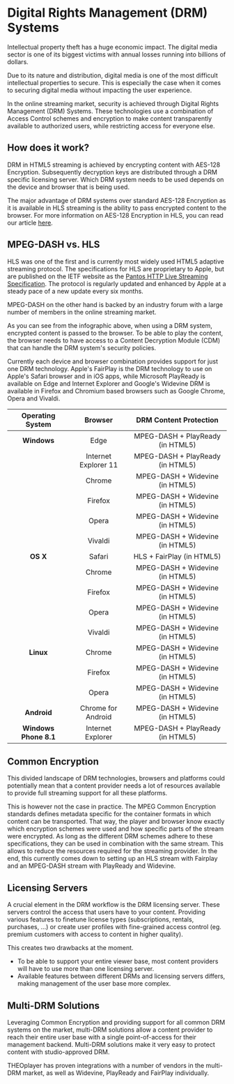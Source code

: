 # Digital Rights Management (DRM) Systems

Intellectual property theft has a huge economic impact. The digital media sector is one of its biggest victims with annual losses running into billions of dollars.

Due to its nature and distribution, digital media is one of the most difficult intellectual properties to secure. This is especially the case when it comes to securing digital media without impacting the user experience.

In the online streaming market, security is achieved through Digital Rights Management (DRM) Systems. These technologies use a combination of Access Control schemes and encryption to make content transparently available to authorized users, while restricting access for everyone else.

## How does it work?
DRM in HTML5 streaming is achieved by encrypting content with AES-128 Encryption. Subsequently decryption keys are distributed through a DRM specific licensing server. Which DRM system needs to be used depends on the device and browser that is being used.

The major advantage of DRM systems over standard AES-128 Encryption as it is available in HLS streaming is the ability to pass encrypted content to the browser. For more information on AES-128 Encryption in HLS, you can read our article [here](../../knowledge-base/02-content-protection/02-aes-128-encryption.md).

## MPEG-DASH vs. HLS

HLS was one of the first and is currently most widely used HTML5 adaptive streaming protocol. The specifications for HLS are proprietary to Apple, but are published on the IETF website as the [Pantos HTTP Live Streaming Specification](https://tools.ietf.org/html/draft-pantos-http-live-020). The protocol is regularly updated and enhanced by Apple at a steady pace of a new update every six months.

MPEG-DASH on the other hand is backed by an industry forum with a large number of members in the online streaming market.

As you can see from the infographic above, when using a DRM system, encrypted content is passed to the browser. To be able to play the content, the browser needs to have access to a Content Decryption Module (CDM) that can handle the DRM system's security policies.

Currently each device and browser combination provides support for just one DRM technology. Apple's FairPlay is the DRM technology to use on Apple's Safari browser and in iOS apps, while Microsoft PlayReady is available on Edge and Internet Explorer and Google's Widevine DRM is available in Firefox and Chromium based browsers such as Google Chrome, Opera and Vivaldi.

| Operating System | Browser | DRM Content Protection |
| :---------: | :--: | :---------------: |
| **Windows** | Edge | MPEG-DASH + PlayReady (in HTML5) |
| | Internet Explorer 11 | MPEG-DASH + PlayReady (in HTML5) |
| | Chrome | MPEG-DASH + Widevine (in HTML5) |
| | Firefox | MPEG-DASH + Widevine (in HTML5) |
| | Opera | MPEG-DASH + Widevine (in HTML5) |
| | Vivaldi | MPEG-DASH + Widevine (in HTML5) |
| **OS X** | Safari | HLS + FairPlay (in HTML5) |
| | Chrome | MPEG-DASH + Widevine (in HTML5) |
| | Firefox | MPEG-DASH + Widevine (in HTML5) |
| | Opera | MPEG-DASH + Widevine (in HTML5) |
| | Vivaldi | MPEG-DASH + Widevine (in HTML5) |
| **Linux** | Chrome | MPEG-DASH + Widevine (in HTML5) |
| | Firefox | MPEG-DASH + Widevine (in HTML5) |
| | Opera | MPEG-DASH + Widevine (in HTML5)  |
| **Android** | Chrome for Android | MPEG-DASH + Widevine (in HTML5) |
| **Windows Phone 8.1** | Internet Explorer | MPEG-DASH + PlayReady (in HTML5) |



## Common Encryption

This divided landscape of DRM technologies, browsers and platforms could potentially mean that a content provider needs a lot of resources available to provide full streaming support for all these platforms.

This is however not the case in practice. The MPEG Common Encryption standards defines metadata specific for the container formats in which content can be transported. That way, the player and browser know exactly which encryption schemes were used and how specific parts of the stream were encrypted. As long as the different DRM schemes adhere to these specifications, they can be used in combination with the same stream. This allows to reduce the resources required for the streaming provider. In the end, this currently comes down to setting up an HLS stream with Fairplay and an MPEG-DASH stream with PlayReady and Widevine.

## Licensing Servers

A crucial element in the DRM workflow is the DRM licensing server. These servers control the access that users have to your content. Providing various features to finetune license types (subscriptions, rentals, purchases, ...) or create user profiles with fine-grained access control (eg. premium customers with access to content in higher quality).

This creates two drawbacks at the moment.

- To be able to support your entire viewer base, most content providers will have to use more than one licensing server.
- Available features between different DRMs and licensing servers differs, making management of the user base more complex.

## Multi-DRM Solutions

Leveraging Common Encryption and providing support for all common DRM systems on the market, multi-DRM solutions allow a content provider to reach their entire user base with a single point-of-access for their management backend. Multi-DRM solutions make it very easy to protect content with studio-approved DRM.

THEOplayer has proven integrations with a number of vendors in the multi-DRM market, as well as Widevine, PlayReady and FairPlay individually.

